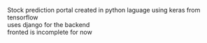 Stock prediction portal created in python laguage using keras from tensorflow <br>
uses django for the backend <br>
fronted is incomplete for now 

